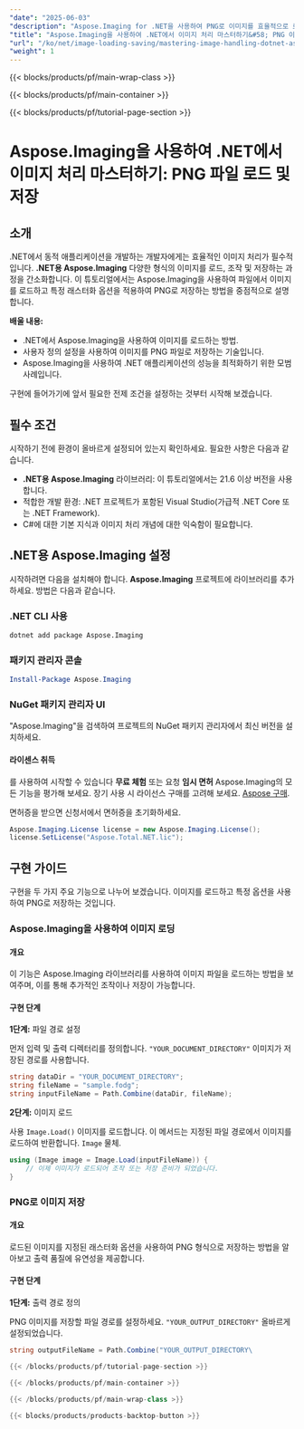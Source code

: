 ```yaml
---
"date": "2025-06-03"
"description": "Aspose.Imaging for .NET을 사용하여 PNG로 이미지를 효율적으로 로드하고 저장하는 방법을 알아보세요. 이 가이드에서는 로드, 조작 및 저장 기술을 다룹니다."
"title": "Aspose.Imaging을 사용하여 .NET에서 이미지 처리 마스터하기&#58; PNG 이미지를 쉽게 로드하고 저장하기"
"url": "/ko/net/image-loading-saving/mastering-image-handling-dotnet-aspose-imaging/"
"weight": 1
---
```


{{< blocks/products/pf/main-wrap-class >}}

{{< blocks/products/pf/main-container >}}

{{< blocks/products/pf/tutorial-page-section >}}
# Aspose.Imaging을 사용하여 .NET에서 이미지 처리 마스터하기: PNG 파일 로드 및 저장

## 소개

.NET에서 동적 애플리케이션을 개발하는 개발자에게는 효율적인 이미지 처리가 필수적입니다. **.NET용 Aspose.Imaging** 다양한 형식의 이미지를 로드, 조작 및 저장하는 과정을 간소화합니다. 이 튜토리얼에서는 Aspose.Imaging을 사용하여 파일에서 이미지를 로드하고 특정 래스터화 옵션을 적용하여 PNG로 저장하는 방법을 중점적으로 설명합니다.

**배울 내용:**

- .NET에서 Aspose.Imaging을 사용하여 이미지를 로드하는 방법.
- 사용자 정의 설정을 사용하여 이미지를 PNG 파일로 저장하는 기술입니다.
- Aspose.Imaging을 사용하여 .NET 애플리케이션의 성능을 최적화하기 위한 모범 사례입니다.

구현에 들어가기에 앞서 필요한 전제 조건을 설정하는 것부터 시작해 보겠습니다.

## 필수 조건

시작하기 전에 환경이 올바르게 설정되어 있는지 확인하세요. 필요한 사항은 다음과 같습니다.

- **.NET용 Aspose.Imaging** 라이브러리: 이 튜토리얼에서는 21.6 이상 버전을 사용합니다.
- 적합한 개발 환경: .NET 프로젝트가 포함된 Visual Studio(가급적 .NET Core 또는 .NET Framework).
- C#에 대한 기본 지식과 이미지 처리 개념에 대한 익숙함이 필요합니다.

## .NET용 Aspose.Imaging 설정

시작하려면 다음을 설치해야 합니다. **Aspose.Imaging** 프로젝트에 라이브러리를 추가하세요. 방법은 다음과 같습니다.

### .NET CLI 사용
```bash
dotnet add package Aspose.Imaging
```

### 패키지 관리자 콘솔
```powershell
Install-Package Aspose.Imaging
```

### NuGet 패키지 관리자 UI
"Aspose.Imaging"을 검색하여 프로젝트의 NuGet 패키지 관리자에서 최신 버전을 설치하세요.

#### 라이센스 취득
를 사용하여 시작할 수 있습니다 **무료 체험** 또는 요청 **임시 면허** Aspose.Imaging의 모든 기능을 평가해 보세요. 장기 사용 시 라이선스 구매를 고려해 보세요. [Aspose 구매](https://purchase.aspose.com/buy).

면허증을 받으면 신청서에서 면허증을 초기화하세요.
```csharp
Aspose.Imaging.License license = new Aspose.Imaging.License();
license.SetLicense("Aspose.Total.NET.lic");
```

## 구현 가이드

구현을 두 가지 주요 기능으로 나누어 보겠습니다. 이미지를 로드하고 특정 옵션을 사용하여 PNG로 저장하는 것입니다.

### Aspose.Imaging을 사용하여 이미지 로딩

#### 개요
이 기능은 Aspose.Imaging 라이브러리를 사용하여 이미지 파일을 로드하는 방법을 보여주며, 이를 통해 추가적인 조작이나 저장이 가능합니다.

#### 구현 단계
**1단계:** 파일 경로 설정

먼저 입력 및 출력 디렉터리를 정의합니다. `"YOUR_DOCUMENT_DIRECTORY"` 이미지가 저장된 경로를 사용합니다.
```csharp
string dataDir = "YOUR_DOCUMENT_DIRECTORY";
string fileName = "sample.fodg";
string inputFileName = Path.Combine(dataDir, fileName);
```
**2단계:** 이미지 로드

사용 `Image.Load()` 이미지를 로드합니다. 이 메서드는 지정된 파일 경로에서 이미지를 로드하여 반환합니다. `Image` 물체.
```csharp
using (Image image = Image.Load(inputFileName)) {
    // 이제 이미지가 로드되어 조작 또는 저장 준비가 되었습니다.
}
```
### PNG로 이미지 저장

#### 개요
로드된 이미지를 지정된 래스터화 옵션을 사용하여 PNG 형식으로 저장하는 방법을 알아보고 출력 품질에 유연성을 제공합니다.

#### 구현 단계
**1단계:** 출력 경로 정의

PNG 이미지를 저장할 파일 경로를 설정하세요. `"YOUR_OUTPUT_DIRECTORY"` 올바르게 설정되었습니다.
```csharp
string outputFileName = Path.Combine("YOUR_OUTPUT_DIRECTORY\

{{< /blocks/products/pf/tutorial-page-section >}}

{{< /blocks/products/pf/main-container >}}

{{< /blocks/products/pf/main-wrap-class >}}

{{< blocks/products/products-backtop-button >}}